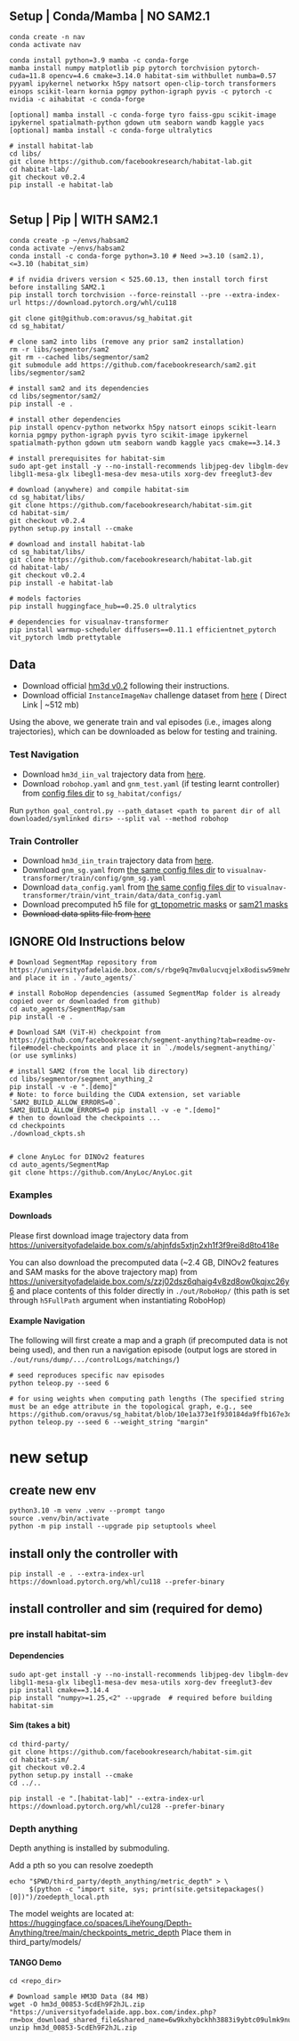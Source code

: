 ## Setup | Conda/Mamba | NO SAM2.1

```
conda create -n nav
conda activate nav

conda install python=3.9 mamba -c conda-forge
mamba install numpy matplotlib pip pytorch torchvision pytorch-cuda=11.8 opencv=4.6 cmake=3.14.0 habitat-sim withbullet numba=0.57 pyyaml ipykernel networkx h5py natsort open-clip-torch transformers einops scikit-learn kornia pgmpy python-igraph pyvis -c pytorch -c nvidia -c aihabitat -c conda-forge

[optional] mamba install -c conda-forge tyro faiss-gpu scikit-image ipykernel spatialmath-python gdown utm seaborn wandb kaggle yacs
[optional] mamba install -c conda-forge ultralytics

# install habitat-lab
cd libs/
git clone https://github.com/facebookresearch/habitat-lab.git
cd habitat-lab/
git checkout v0.2.4
pip install -e habitat-lab


```

## Setup | Pip | WITH SAM2.1

```
conda create -p ~/envs/habsam2
conda activate ~/envs/habsam2
conda install -c conda-forge python=3.10 # Need >=3.10 (sam2.1), <=3.10 (habitat_sim) 

# if nvidia drivers version < 525.60.13, then install torch first before installing SAM2.1
pip install torch torchvision --force-reinstall --pre --extra-index-url https://download.pytorch.org/whl/cu118

git clone git@github.com:oravus/sg_habitat.git
cd sg_habitat/

# clone sam2 into libs (remove any prior sam2 installation) 
rm -r libs/segmentor/sam2
git rm --cached libs/segmentor/sam2
git submodule add https://github.com/facebookresearch/sam2.git libs/segmentor/sam2

# install sam2 and its dependencies
cd libs/segmentor/sam2/
pip install -e .

# install other dependencies
pip install opencv-python networkx h5py natsort einops scikit-learn kornia pgmpy python-igraph pyvis tyro scikit-image ipykernel spatialmath-python gdown utm seaborn wandb kaggle yacs cmake==3.14.3

# install prerequisites for habitat-sim
sudo apt-get install -y --no-install-recommends libjpeg-dev libglm-dev libgl1-mesa-glx libegl1-mesa-dev mesa-utils xorg-dev freeglut3-dev

# download (anywhere) and compile habitat-sim
cd sg_habitat/libs/
git clone https://github.com/facebookresearch/habitat-sim.git
cd habitat-sim/
git checkout v0.2.4
python setup.py install --cmake

# download and install habitat-lab
cd sg_habitat/libs/
git clone https://github.com/facebookresearch/habitat-lab.git
cd habitat-lab/
git checkout v0.2.4
pip install -e habitat-lab

# models factories
pip install huggingface_hub==0.25.0 ultralytics

# dependencies for visualnav-transformer
pip install warmup-scheduler diffusers==0.11.1 efficientnet_pytorch vit_pytorch lmdb prettytable

```

## Data

- Download official [hm3d v0.2](https://github.com/matterport/habitat-matterport-3dresearch) following their
  instructions.
- Download official `InstanceImageNav` challenge dataset
  from [here](https://dl.fbaipublicfiles.com/habitat/data/datasets/imagenav/hm3d/v3/instance_imagenav_hm3d_v3.zip) (
  Direct Link | ~512 mb)

Using the above, we generate train and val episodes (i.e., images along trajectories), which can be downloaded as below
for testing and training.

### Test Navigation

- Download `hm3d_iin_val` trajectory data
  from [here](https://universityofadelaide.box.com/s/j4chd1uux1omyiscp544b26z5wjlt95d).
- Download `robohop.yaml` and `gnm_test.yaml` (if testing learnt controller)
  from [config files dir](https://universityofadelaide.box.com/s/hj5bmb81v2h1zpllaw2ib2lk3t8g6bfa) to
  `sg_habitat/configs/`

Run
`python goal_control.py --path_dataset <path to parent dir of all downloaded/symlinked dirs> --split val --method robohop`

### Train Controller

- Download `hm3d_iin_train` trajectory data
  from [here](https://universityofadelaide.box.com/s/cch6r0ue7z377q79g2j4vvemnq3ov8rg).
- Download `gnm_sg.yaml`
  from [the same config files dir](https://universityofadelaide.box.com/s/hj5bmb81v2h1zpllaw2ib2lk3t8g6bfa) to
  `visualnav-transformer/train/config/gnm_sg.yaml`
- Download `data_config.yaml`
  from [the same config files dir](https://universityofadelaide.box.com/s/hj5bmb81v2h1zpllaw2ib2lk3t8g6bfa) to
  `visualnav-transformer/train/vint_train/data/data_config.yaml`
- Download precomputed h5 file
  for [gt_topometric masks](https://universityofadelaide.box.com/s/oy9z372e8i4a2rsrn78agpaploljpas4)
  or [sam21 masks](https://universityofadelaide.box.com/s/5z2sr6lvkax2l160vp8rz5iuqx8x7ogz)
- ~~Download data splits file from [here]()~~

## IGNORE Old Instructions below

```
# Download SegmentMap repository from https://universityofadelaide.box.com/s/rbge9q7mv0alucvqjelx8odisw59mehm and place it in .`/auto_agents/`

# install RoboHop dependencies (assumed SegmentMap folder is already copied over or downloaded from github)
cd auto_agents/SegmentMap/sam
pip install -e . 

# Download SAM (ViT-H) checkpoint from https://github.com/facebookresearch/segment-anything?tab=readme-ov-file#model-checkpoints and place it in `./models/segment-anything/` (or use symlinks)

# install SAM2 (from the local lib directory)
cd libs/segmentor/segment_anything_2
pip install -v -e ".[demo]"
# Note: to force building the CUDA extension, set variable `SAM2_BUILD_ALLOW_ERRORS=0`.
SAM2_BUILD_ALLOW_ERRORS=0 pip install -v -e ".[demo]"
# then to download the checkpoints ...
cd checkpoints
./download_ckpts.sh 


# clone AnyLoc for DINOv2 features
cd auto_agents/SegmentMap
git clone https://github.com/AnyLoc/AnyLoc.git
```

### Examples

#### Downloads

Please first download image trajectory data from https://universityofadelaide.box.com/s/ahjnfds5xtjn2xh1f3f9rei8d8to418e

You can also download the precomputed data (~2.4 GB, DINOv2 features and SAM masks for the above trajectory map)
from https://universityofadelaide.box.com/s/zzj02dsz6qhaig4v8zd8ow0kqjxc26y6 and place contents of this folder directly
in `./out/RoboHop/` (this path is set through `h5FullPath` argument when instantiating RoboHop)

#### Example Navigation

The following will first create a map and a graph (if precomputed data is not being used), and then run a navigation
episode (output logs are stored in `./out/runs/dump/.../controlLogs/matchings/`)

```
# seed reproduces specific nav episodes
python teleop.py --seed 6

# for using weights when computing path lengths (The specified string must be an edge attribute in the topological graph, e.g., see https://github.com/oravus/sg_habitat/blob/10e1a373e1f930184da9ffb167e3df8894c20bcc/auto_agent.py#L295)
python teleop.py --seed 6 --weight_string "margin"
```

# new setup

## create new env

```commandline
python3.10 -m venv .venv --prompt tango
source .venv/bin/activate
python -m pip install --upgrade pip setuptools wheel
```

## install only the controller with

```commandLine
pip install -e . --extra-index-url https://download.pytorch.org/whl/cu118 --prefer-binary
  ```

## install controller and sim (required for demo)

### pre install habitat-sim

#### Dependencies
```commandline
sudo apt-get install -y --no-install-recommends libjpeg-dev libglm-dev libgl1-mesa-glx libegl1-mesa-dev mesa-utils xorg-dev freeglut3-dev
pip install cmake==3.14.4
pip install "numpy>=1.25,<2" --upgrade  # required before building habitat-sim
```

#### Sim (takes a bit)
```commandline
cd third-party/
git clone https://github.com/facebookresearch/habitat-sim.git
cd habitat-sim/
git checkout v0.2.4
python setup.py install --cmake
cd ../..
```

```commandLine
pip install -e ".[habitat-lab]" --extra-index-url https://download.pytorch.org/whl/cu128 --prefer-binary
``` 

### Depth anything
Depth anything is installed by submoduling.


Add a pth so you can resolve zoedepth
```commandline
echo "$PWD/third_party/depth_anything/metric_depth" > \
     $(python -c "import site, sys; print(site.getsitepackages()[0])")/zoedepth_local.pth
```
The model weights are located at: https://huggingface.co/spaces/LiheYoung/Depth-Anything/tree/main/checkpoints_metric_depth
Place them in third_party/models/

#### TANGO Demo

```
cd <repo_dir>

# Download sample HM3D Data (84 MB)
wget -O hm3d_00853-5cdEh9F2hJL.zip "https://universityofadelaide.app.box.com/index.php?rm=box_download_shared_file&shared_name=6w9kxhybckhh3883i9ybtc09ulmk9nuc&file_id=f_1562632791659"
unzip hm3d_00853-5cdEh9F2hJL.zip


```
